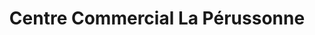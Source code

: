 ---
title: "Centre Commercial La Pérussonne"
url: /aubagne/centre-commercial-la-perussonne/
shop: centre commercial
---
